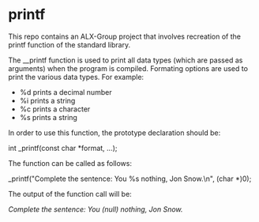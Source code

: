 # printf
This repo contains an ALX-Group project that involves recreation of the printf function of the standard library.

The __printf function is used to print all data types (which are passed as arguments) when the program is compiled. 
Formating options are used to print the various data types. For example:
* %d prints a decimal number
* %i prints a string
* %c prints a character
* %s prints a string

In order to use this function, the prototype declaration should be:

int _printf(const char *format, ...);

The function can be called as follows:

_printf("Complete the sentence: You %s nothing, Jon Snow.\n", (char *)0);

The output of the function call will be:

*Complete the sentence: You (null) nothing, Jon Snow.*
